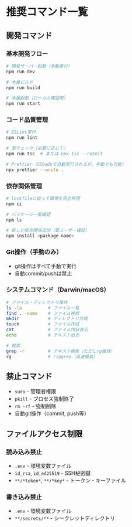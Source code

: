 # 推奨コマンド一覧

## 開発コマンド

### 基本開発フロー
```bash
# 開発サーバー起動（手動実行）
npm run dev

# 本番ビルド
npm run build

# 本番起動（ローカル確認用）
npm run start
```

### コード品質管理
```bash
# ESLint実行
npm run lint

# 型チェック（必要に応じて）
npm run tsc  # または npx tsc --noEmit

# Prettier（VSCodeで自動実行されるが、手動でも可能）
npx prettier --write .
```

### 依存関係管理
```bash
# lockfileに従って環境を完全再現
npm ci

# パッケージ一覧確認
npm ls

# 新しい依存関係追加（要ユーザー確認）
npm install <package-name>
```

### Git操作（手動のみ）
- git操作はすべて手動で実行
- 自動commit/pushは禁止

### システムコマンド（Darwin/macOS）
```bash
# ファイル・ディレクトリ操作
ls -la          # ファイル一覧
find . -name    # ファイル検索
mkdir           # ディレクトリ作成
touch           # ファイル作成
cat             # ファイル内容表示
echo            # テキスト出力

# 検索
grep -r         # テキスト検索（ただしrg推奨）
rg              # ripgrep（高速検索）
```

## 禁止コマンド
- `sudo` - 管理者権限
- `pkill` - プロセス強制終了
- `rm -rf` - 強制削除
- 自動git操作（commit, push等）

## ファイルアクセス制限
### 読み込み禁止
- `.env` - 環境変数ファイル
- `id_rsa`, `id_ed25519` - SSH秘密鍵
- `**/*token*`, `**/*key*` - トークン・キーファイル

### 書き込み禁止
- `.env` - 環境変数ファイル
- `**/secrets/**` - シークレットディレクトリ